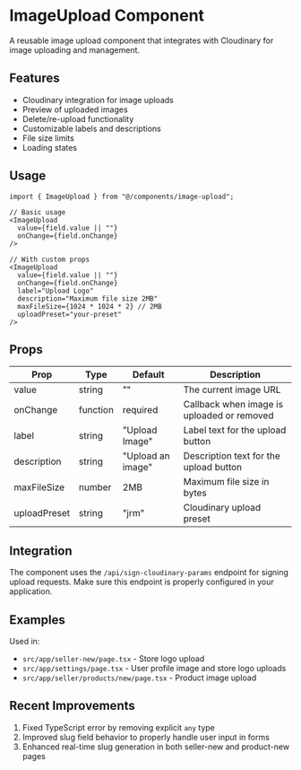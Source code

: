 # ImageUpload Component

A reusable image upload component that integrates with Cloudinary for image uploading and management.

## Features

- Cloudinary integration for image uploads
- Preview of uploaded images
- Delete/re-upload functionality
- Customizable labels and descriptions
- File size limits
- Loading states

## Usage

```tsx
import { ImageUpload } from "@/components/image-upload";

// Basic usage
<ImageUpload
  value={field.value || ""}
  onChange={field.onChange}
/>

// With custom props
<ImageUpload
  value={field.value || ""}
  onChange={field.onChange}
  label="Upload Logo"
  description="Maximum file size 2MB"
  maxFileSize={1024 * 1024 * 2} // 2MB
  uploadPreset="your-preset"
/>
```

## Props

| Prop | Type | Default | Description |
|------|------|---------|-------------|
| value | string | "" | The current image URL |
| onChange | function | required | Callback when image is uploaded or removed |
| label | string | "Upload Image" | Label text for the upload button |
| description | string | "Upload an image" | Description text for the upload button |
| maxFileSize | number | 2MB | Maximum file size in bytes |
| uploadPreset | string | "jrm" | Cloudinary upload preset |

## Integration

The component uses the `/api/sign-cloudinary-params` endpoint for signing upload requests. Make sure this endpoint is properly configured in your application.

## Examples

Used in:
- `src/app/seller-new/page.tsx` - Store logo upload
- `src/app/settings/page.tsx` - User profile image and store logo uploads
- `src/app/seller/products/new/page.tsx` - Product image upload

## Recent Improvements

1. Fixed TypeScript error by removing explicit `any` type
2. Improved slug field behavior to properly handle user input in forms
3. Enhanced real-time slug generation in both seller-new and product-new pages